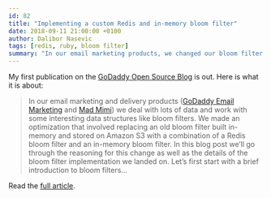 ```yaml
---
id: 82
title: "Implementing a custom Redis and in-memory bloom filter"
date: 2018-09-11 21:00:00 +0100
author: Dalibor Nasevic
tags: [redis, ruby, bloom filter]
summary: "In our email marketing products, we changed our bloom filter implementation by using a custom Redis and an in-memory bloom filter written in Ruby. We will go through iterations at solving a real problem and writing a custom bloom filter from scratch."
---
```


My first publication on the [GoDaddy Open Source Blog](https://godaddy.github.io) is out. Here is what it is about:

> In our email marketing and delivery products ([GoDaddy Email Marketing](https://www.godaddy.com/online-marketing/email-marketing) and [Mad Mimi](https://madmimi.com)) we deal with lots of data and work with some interesting data structures like bloom filters. We made an optimization that involved replacing an old bloom filter built in-memory and stored on Amazon S3 with a combination of a Redis bloom filter and an in-memory bloom filter. In this blog post we’ll go through the reasoning for this change as well as the details of the bloom filter implementation we landed on. Let’s first start with a brief introduction to bloom filters...

Read the [full article](https://godaddy.github.io/2018/09/11/redis-ruby-bloom-filter/).
